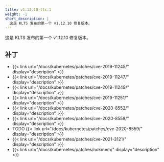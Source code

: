 ```yaml
---
title: v1.12.10-lts.1
weight: -1
short_description: |
  这是 KLTS 发布的第一个 v1.12.10 修复版本。
---
```


这是 KLTS 发布的第一个 v1.12.10 修复版本。

## 补丁

- {{< link url="/docs/kubernetes/patches/cve-2019-11245/" display="description" >}}
- {{< link url="/docs/kubernetes/patches/cve-2019-11247/" display="description" >}}
- {{< link url="/docs/kubernetes/patches/cve-2019-11249/" display="description" >}}
- {{< link url="/docs/kubernetes/patches/cve-2019-11251/" display="description" >}}
- {{< link url="/docs/kubernetes/patches/cve-2020-8552/" display="description" >}}
- {{< link url="/docs/kubernetes/patches/cve-2020-8558/" display="description" >}}
- TODO {{< link url="/docs/kubernetes/patches/cve-2020-8559/" display="description" >}}
- {{< link url="/docs/kubernetes/patches/cve-2021-3121/" display="description" >}}
- {{< link url="/docs/kubernetes/patches/nokmem/" display="description" >}}
